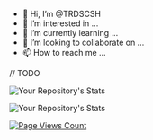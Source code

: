- 👋 Hi, I’m @TRDSCSH
- 👀 I’m interested in ...
- 🌱 I’m currently learning ...
- 💞️ I’m looking to collaborate on ...
- 📫 How to reach me ...

// TODO

![Your Repository's Stats](https://github-readme-stats.vercel.app/api?username=TRDSCSH&show_icons=true)

![Your Repository's Stats](https://github-readme-stats.vercel.app/api/top-langs/?username=TRDSCSH&theme=blue-green)

[![Page Views Count](https://badges.toozhao.com/badges/01HV9D053VKVFTWVXXN0HF3Y2H/blue.svg)](https://badges.toozhao.com/stats/01HV9D053VKVFTWVXXN0HF3Y2H "Get your own page views count badge on badges.toozhao.com")
<!---
TRDSCSH/TRDSCSH is a ✨ special ✨ repository because its `README.md` (this file) appears on your GitHub profile.
You can click the Preview link to take a look at your changes.
--->
